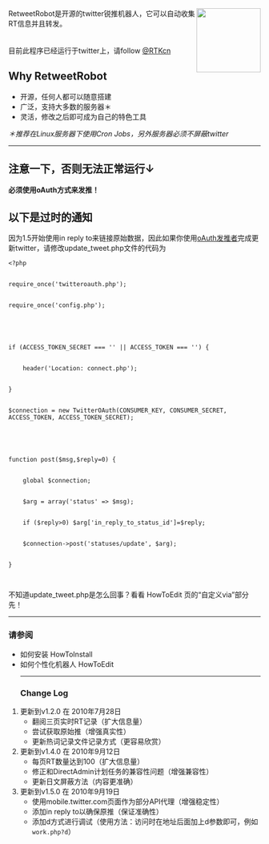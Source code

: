 <img src='http://rtbot.laobubu.net/logo.png' align='right' width='128' height='128'>
RetweetRobot是开源的twitter锐推机器人，它可以自动收集RT信息并且转发。<br>
<br>
<br>
目前此程序已经运行于twitter上，请follow <a href='https://twitter.com/RTKcn'>@RTKcn</a>

<h2>Why RetweetRobot</h2>
<ul><li>开源，任何人都可以随意搭建<br>
</li><li>广泛，支持大多数的服务器＊<br>
</li><li>灵活，修改之后即可成为自己的特色工具</li></ul>

<i>＊推荐在Linux服务器下使用Cron Jobs，另外服务器必须不屏蔽twitter</i>
<hr />
<h2>注意一下，否则无法正常运行↓</h2>
<b>必须使用oAuth方式来发推！</b>

<h2>以下是过时的通知</h2>
因为1.5开始使用in reply to来链接原始数据，因此如果你使用<a href='http://laobubu.net/blog/162'>oAuth发推者</a>完成更新twitter，请修改update_tweet.php文件的代码为<br>
<pre><code>&lt;?php<br>
require_once('twitteroauth.php');<br>
require_once('config.php');<br>
<br>
if (ACCESS_TOKEN_SECRET === '' || ACCESS_TOKEN === '') {<br>
    header('Location: connect.php');<br>
}<br>
$connection = new TwitterOAuth(CONSUMER_KEY, CONSUMER_SECRET, ACCESS_TOKEN, ACCESS_TOKEN_SECRET);<br>
<br>
function post($msg,$reply=0) {<br>
	global $connection;<br>
	$arg = array('status' =&gt; $msg);<br>
	if ($reply&gt;0) $arg['in_reply_to_status_id']=$reply;<br>
	$connection-&gt;post('statuses/update', $arg);<br>
}<br>
</code></pre>
不知道update_tweet.php是怎么回事？看看 HowToEdit 页的“自定义via”部分先！<br>
<hr />
<h3>请参阅</h3>
<ul><li>如何安装 HowToInstall<br>
</li><li>如何个性化机器人 HowToEdit<br>
<hr />
<h3>Change Log</h3>
</li></ul><ol><li>更新到v1.2.0 在 2010年7月28日<br>
<ul><li>翻阅三页实时RT记录（扩大信息量）<br>
</li><li>尝试获取原始推（增强真实性）<br>
</li><li>更新热词记录文件记录方式（更容易欣赏）<br>
</li></ul></li><li>更新到v1.4.0 在 2010年9月12日<br>
<ul><li>每页RT数量达到100（扩大信息量）<br>
</li><li>修正和DirectAdmin计划任务的兼容性问题（增强兼容性）<br>
</li><li>更新日文屏蔽方法（内容更准确）<br>
</li></ul></li><li>更新到v1.5.0 在 2010年9月19日<br>
<ul><li>使用mobile.twitter.com页面作为部分API代理（增强稳定性）<br>
</li><li>添加in reply to以确保原推（保证准确性）<br>
</li><li>添加d方式进行调试（使用方法：访问时在地址后面加上d参数即可，例如<code>work.php?d</code>）